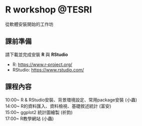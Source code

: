 # R workshop @TESRI
從軟體安裝開始的工作坊 

## 課前準備
請下載並完成安裝 **R** 與 **RStudio**
* R: https://www.r-project.org/
* RStudio: https://www.rstudio.com/


## 課程內容
10:00~ R & RStudio安裝、背景環境設定、常用package安裝 (小蟲) </br>
14:00~ R的資料匯入、資料檢視、基礎敘述統計 (富安) </br>
15:00~ ggplot2 統計圖繪製 (祈鈞) </br>
17:00~ R教學網站 (小蟲) </br>

